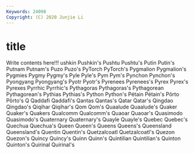 ```yaml
---
Keywords: 24098
Copyright: (C) 2020 Junjie Li
---
```


# title

Write contents here!!!
ushkin 
Pushkin's 
Pushtu 
Pushtu's 
Putin 
Putin's 
Putnam
Putnam's 
Puzo 
Puzo's 
PyTorch 
PyTorch's 
Pygmalion 
Pygmalion's 
Pygmies 
Pygmy 
Pygmy's
Pyle 
Pyle's 
Pym 
Pym's 
Pynchon 
Pynchon's 
Pyongyang 
Pyongyang's 
Pyotr 
Pyotr's
Pyrenees 
Pyrenees's 
Pyrex 
Pyrex's 
Pyrexes 
Pyrrhic 
Pyrrhic's 
Pythagoras 
Pythagoras's 
Pythagorean
Pythagorean's 
Pythias 
Pythias's 
Python 
Python's 
Pétain 
Pétain's 
Pôrto 
Pôrto's 
Q
Qaddafi 
Qaddafi's 
Qantas 
Qantas's 
Qatar 
Qatar's 
Qingdao 
Qingdao's 
Qiqihar 
Qiqihar's
Qom 
Qom's 
Quaalude 
Quaalude's 
Quaker 
Quaker's 
Quakers 
Qualcomm 
Qualcomm's 
Quaoar
Quaoar's 
Quasimodo 
Quasimodo's 
Quaternary 
Quaternary's 
Quayle 
Quayle's 
Quebec 
Quebec's 
Quechua
Quechua's 
Queen 
Queen's 
Queens 
Queens's 
Queensland 
Queensland's 
Quentin 
Quentin's 
Quetzalcoatl
Quetzalcoatl's 
Quezon 
Quezon's 
Quincy 
Quincy's 
Quinn 
Quinn's 
Quintilian 
Quintilian's 
Quinton
Quinton's 
Quirinal 
Quirinal's 
